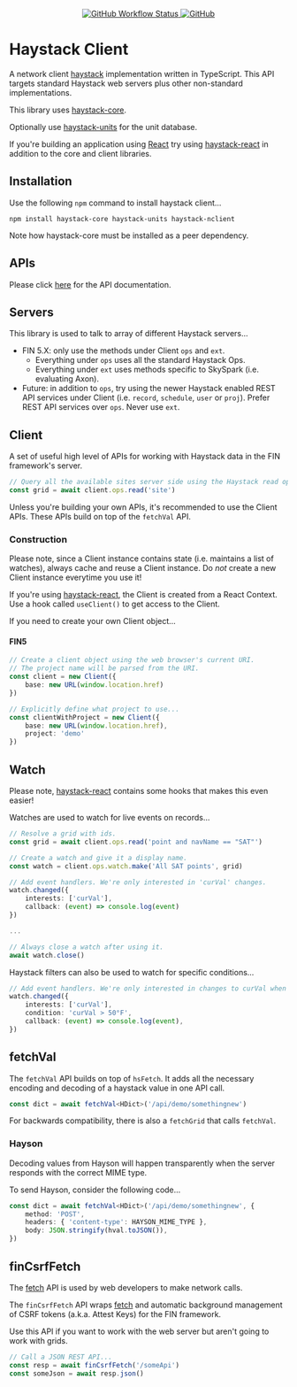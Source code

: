 <p align="center">
  <a href="https://github.com/j2inn/haystack-nclient/actions/workflows/master-push.yaml">
    <img alt="GitHub Workflow Status" src="https://img.shields.io/github/workflow/status/j2inn/haystack-nclient/Master%20push" />
  </a>

  <a href="https://github.com/j2inn/haystack-nclient/blob/master/LICENSE">
    <img alt="GitHub" src="https://img.shields.io/github/license/j2inn/haystack-nclient" />
  </a>
</p>

# Haystack Client

A network client [haystack](https://project-haystack.org/) implementation written in TypeScript. This API targets standard Haystack web servers plus other non-standard implementations.

This library uses [haystack-core](https://github.com/j2inn/haystack-core).

Optionally use [haystack-units](https://github.com/j2inn/haystack-units) for the unit database.

If you're building an application using [React](https://reactjs.org/) try using [haystack-react](https://github.com/j2inn/haystack-react) in addition to the core and client libraries.

## Installation

Use the following `npm` command to install haystack client...

```
npm install haystack-core haystack-units haystack-nclient
```

Note how haystack-core must be installed as a peer dependency.

## APIs

Please click [here](http://j2-docs.s3-website-us-east-1.amazonaws.com/j2inn/haystack-nclient/index.html) for the API documentation.

## Servers

This library is used to talk to array of different Haystack servers...

-   FIN 5.X: only use the methods under Client `ops` and `ext`.
    -   Everything under `ops` uses all the standard Haystack Ops.
    -   Everything under `ext` uses methods specific to SkySpark (i.e. evaluating Axon).
-   Future: in addition to `ops`, try using the newer Haystack enabled REST API services under Client (i.e. `record`, `schedule`, `user` or `proj`). Prefer REST API services over `ops`. Never use `ext`.

## Client

A set of useful high level of APIs for working with Haystack data in the FIN framework's server.

```typescript
// Query all the available sites server side using the Haystack read op...
const grid = await client.ops.read('site')
```

Unless you're building your own APIs, it's recommended to use the Client APIs. These APIs build on top of the `fetchVal` API.

### Construction

Please note, since a Client instance contains state (i.e. maintains a list of watches), always cache and reuse a Client instance. Do *not* create a new Client instance everytime you use it!

If you're using [haystack-react](hhttps://github.com/j2inn/haystack-react), the Client is created from a React Context. Use a hook called `useClient()` to get access to the Client.

If you need to create your own Client object...

#### FIN5

```typescript
// Create a client object using the web browser's current URI.
// The project name will be parsed from the URI.
const client = new Client({
	base: new URL(window.location.href)
})

// Explicitly define what project to use...
const clientWithProject = new Client({
	base: new URL(window.location.href),
	project: 'demo'
})
```

## Watch

Please note, [haystack-react](https://github.com/j2inn/haystack-react) contains some hooks that makes this even easier!

Watches are used to watch for live events on records...

```typescript
// Resolve a grid with ids.
const grid = await client.ops.read('point and navName == "SAT"')

// Create a watch and give it a display name.
const watch = client.ops.watch.make('All SAT points', grid)

// Add event handlers. We're only interested in 'curVal' changes.
watch.changed({
	interests: ['curVal'],
	callback: (event) => console.log(event)
})

...

// Always close a watch after using it.
await watch.close()
```

Haystack filters can also be used to watch for specific conditions...

```typescript
// Add event handlers. We're only interested in changes to curVal when it's above a certain value.
watch.changed({
	interests: ['curVal'],
	condition: 'curVal > 50°F',
	callback: (event) => console.log(event),
})
```

## fetchVal

The `fetchVal` API builds on top of `hsFetch`. It adds all the necessary encoding and decoding of a haystack value in one API call.

```typescript
const dict = await fetchVal<HDict>('/api/demo/somethingnew')
```

For backwards compatibility, there is also a `fetchGrid` that calls `fetchVal`.

### Hayson

Decoding values from Hayson will happen transparently when the server responds with the correct MIME type.

To send Hayson, consider the following code...

```typescript
const dict = await fetchVal<HDict>('/api/demo/somethingnew', {
	method: 'POST',
	headers: { 'content-type': HAYSON_MIME_TYPE },
	body: JSON.stringify(hval.toJSON()),
})
```

## finCsrfFetch

The [fetch](https://developer.mozilla.org/en-US/docs/Web/API/WindowOrWorkerGlobalScope/fetch) API is used by web developers to make network calls.

The `finCsrfFetch` API wraps [fetch](https://developer.mozilla.org/en-US/docs/Web/API/WindowOrWorkerGlobalScope/fetch) and automatic background management
of CSRF tokens (a.k.a. Attest Keys) for the FIN framework.

Use this API if you want to work with the web server but aren't going to work with grids.

```typescript
// Call a JSON REST API...
const resp = await finCsrfFetch('/someApi')
const someJson = await resp.json()
```
